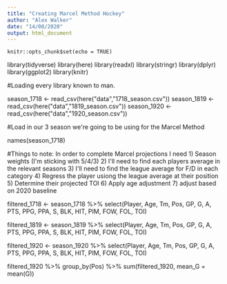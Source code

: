 ```yaml
---
title: "Creating Marcel Method Hockey"
author: "Alex Walker"
date: "14/08/2020"
output: html_document
---
```


```{r setup, include=FALSE}
knitr::opts_chunk$set(echo = TRUE)
```

library(tidyverse) 
library(here) 
library(readxl) 
library(stringr) 
library(dplyr) 
library(ggplot2) 
library(knitr)

#Loading every library known to man. 

season_1718 <- read_csv(here("data","1718_season.csv"))
season_1819 <- read_csv(here("data","1819_season.csv"))
season_1920 <- read_csv(here("data","1920_season.csv"))

#Load in our 3 season we're going to be using for the Marcel Method

names(season_1718)

#Things to note: In order to complete Marcel projections I need 1) Season weights (I'm sticking with 5/4/3) 2) I'll need to find each players average in the relevant seasons 3) I'll need to find the league average for F/D in each category 4) Regress the player usiong the league average at their position 5) Determine their projected TOI 6) Apply age adjustment 7) adjust based on 2020 baseline

filtered_1718 <- season_1718 %>%
              select(Player, Age, Tm, Pos, GP, G, A, PTS, PPG, PPA, S, BLK, HIT, PIM, FOW, FOL, TOI)
           
filtered_1819 <- season_1819 %>%
              select(Player, Age, Tm, Pos, GP, G, A, PTS, PPG, PPA, S, BLK, HIT, PIM, FOW, FOL, TOI)

filtered_1920 <- season_1920 %>%
              select(Player, Age, Tm, Pos, GP, G, A, PTS, PPG, PPA, S, BLK, HIT, PIM, FOW, FOL, TOI)

filtered_1920 %>%
  group_by(Pos) %>%
  sum(filtered_1920,
            mean_G = mean(G))

        
        